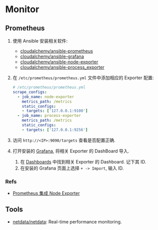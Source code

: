 # Monitor
## Prometheus
1. 使用 Ansible 安装相关软件:
    * [cloudalchemy/ansible-prometheus](https://github.com/cloudalchemy/ansible-prometheus)
    * [cloudalchemy/ansible-grafana](https://github.com/cloudalchemy/ansible-grafana)
    * [cloudalchemy/ansible-node-exporter](https://github.com/cloudalchemy/ansible-node-exporter)
    * [cloudalchemy/ansible-process_exporter](https://github.com/cloudalchemy/ansible-process_exporter)

1. 在 `/etc/prometheus/prometheus.yml` 文件中添加相应的 Exporter 配置:

    ```yaml
    # /etc/prometheus/prometheus.yml
    scrape_configs:
      - job_name: node-exporter
        metrics_path: /metrics
        static_configs:
        - targets: ['127.0.0.1:9100']
      - job_name: process-exporter
        metrics_path: /metrics
        static_configs:
        - targets: ['127.0.0.1:9256']
    ```

1. 访问 `http://<IP>:9090/targets` 查看是否配置正确.
2. 打开安装的 [Grafana](http://<IP>:3000), 将相关 Exporter 的 DashBoard 导入.
    1. 在 [Dashboards](https://grafana.com/grafana/dashboards) 中找到相关 Exporter 的 Dashboard. 记下其 ID.
    2. 在安装的 Grafana 页面上选择 `+ -> Import`, 输入 ID.


### Refs
* [Prometheus 集成 Node Exporter](https://juejin.im/post/5d54bc80f265da03a6531063)

## Tools
* [netdata/netdata](https://github.com/netdata/netdata): Real-time performance monitoring.